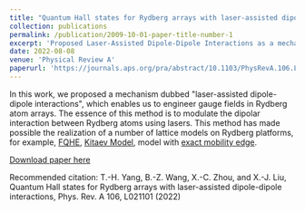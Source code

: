 ```yaml
---
title: "Quantum Hall states for Rydberg arrays with laser-assisted dipole-dipole interactions"
collection: publications
permalink: /publication/2009-10-01-paper-title-number-1
excerpt: 'Proposed Laser-Assisted Dipole-Dipole Interactions as a mechanism to generate gauge fields in Rydberg atom arrays'
date: 2022-08-08
venue: 'Physical Review A'
paperurl: 'https://journals.aps.org/pra/abstract/10.1103/PhysRevA.106.L021101'
---
```

In this work, we proposed a mechanism dubbed "laser-assisted dipole-dipole interactions", which enables us to engineer gauge fields in Rydberg atom arrays. The essence of this method is to modulate the dipolar interaction between Rydberg atoms using lasers. This method has made possible the realization of a number of lattice models on Rydberg platforms, for example, [FQHE](https://arxiv.org/abs/2302.13104), [Kitaev Model](https://arxiv.org/abs/2310.12905), model with [exact mobility edge](https://journals.aps.org/prl/abstract/10.1103/PhysRevLett.131.176401).

[Download paper here](https://arxiv.org/abs/2204.07086)

Recommended citation: T.-H. Yang, B.-Z. Wang, X.-C. Zhou, and X.-J. Liu, Quantum Hall states for Rydberg arrays with laser-assisted dipole-dipole interactions, Phys. Rev. A 106, L021101 (2022)
